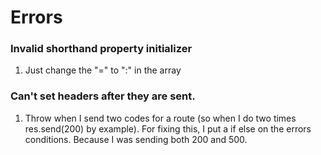 # Errors

### Invalid shorthand property initializer

1. Just change the "=" to ":" in the array

### Can't set headers after they are sent.

1. Throw when I send two codes for a route (so when I do two times res.send(200) by example).
For fixing this, I put a if else on the errors conditions. Because I was sending both 200 and 500.